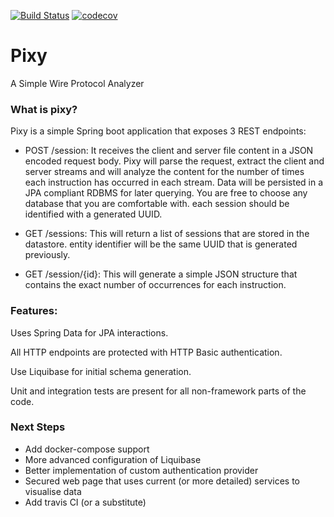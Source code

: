 [![Build Status](https://travis-ci.org/amaralani/pixy.svg?branch=master)](https://travis-ci.org/amaralani/pixy)
[![codecov](https://codecov.io/gh/amaralani/pixy/branch/master/graph/badge.svg)](https://codecov.io/gh/amaralani/pixy)

# Pixy
A Simple Wire Protocol Analyzer

### What is pixy?
Pixy is a simple Spring boot application that exposes 3 REST endpoints:


- POST /session: It receives the client and server file content in a JSON encoded request body. Pixy will parse the request, extract the client and server streams and will analyze the content for the number of times each instruction has occurred in each stream. Data will be persisted in a JPA compliant RDBMS for later querying. You are free to choose any database that you are comfortable with. each session should be identified with a generated UUID.

- GET /sessions: This will return a list of sessions that are stored in the datastore. entity identifier will be the same UUID that is generated previously.

- GET /session/{id}: This will generate a simple JSON structure that contains the exact number of occurrences for each instruction.

### Features:

Uses Spring Data for JPA interactions.

All HTTP endpoints are protected with HTTP Basic authentication.

Use Liquibase for initial schema generation.

Unit and integration tests are present for all non-framework parts of the code.

### Next Steps

- Add docker-compose support
- More advanced configuration of Liquibase
- Better implementation of custom authentication provider
- Secured web page that uses current (or more detailed) services to visualise data
- Add travis CI (or a substitute)
